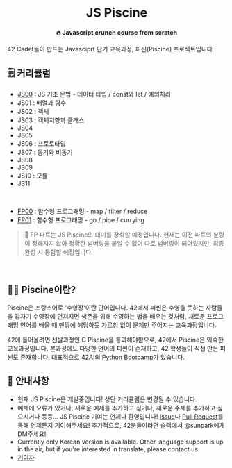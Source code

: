 <h1 align="center">JS Piscine</h1>
<h4 align="center">🔥 Javascript crunch course from scratch</h4>

42 Cadet들이 만드는 Javasciprt 단기 교육과정, 피씬(Piscine) 프로젝트입니다<br>

## 🗒 커리큘럼

* [JS00](js00) : JS 기초 문법 - 데이터 타입 / const와 let / 예외처리
* JS01 : 배열과 함수
* JS02 : 객체
* JS03 : 객체지향과 클래스
* JS04
* JS05
* JS06 : 프로토타입
* JS07 : 동기와 비동기
* JS08
* JS09
* JS10 : 모듈
* JS11
<br>

* [FP00](fp00) : 함수형 프로그래밍 - map / filter / reduce
* [FP01](fp01) : 함수형 프로그래밍 - go / pipe / currying

> 🥳 FP 파트는 JS Piscine의 대미를 장식할 예정입니다. 현재는 이전 파트의 분량이 정해지지 않아 정확한 넘버링을 붙일 수 없어 따로 넘버링이 되어있지만, 최종 완성 시 통합할 예정입니다.

<br>

## 🏊‍♀️ Piscine이란?

Piscine은 프랑스어로 '수영장'이란 단어입니다. 42에서 피씬은 수영을 못하는 사람들을 갑자기 수영장에 던져지면 생존을 위해 수영하는 법을 배우는 것처럼, 새로운 프로그래밍 언어를 배울 때 맨땅에 헤딩하듯 가르침 없이 문제만 주어지는 교육과정입니다.

42에 들어올려면 선발과정인 C Piscine을 통과해야함으로, 42에서 Piscine은 익숙한 교육과정입니다. 본과정에도 다양한 언어의 피씬이 존재하고, 42 학생들이 직접 만든 피씬도 존재합니다. 대표적으로 [42AI](https://github.com/42-AI)의 [Python Bootcamp](https://github.com/42-AI/bootcamp_python)가 있습니다.

## 📢 안내사항

- 현재 JS Piscine은 개발중입니다! 상단 커리큘럼은 변경될 수 있습니다.
- 예제에 오류가 있거나, 새로운 예제를 추가하고 싶거나, 새로운 주제를 추가하고 싶으시거나 등등... JS Piscine 기여는 언제나 환영입니다! [Issue](https://github.com/42js/js_piscine/issues)나 [Pull Request](https://github.com/42js/js_piscine/pulls)를 통해 언제든지 기여해주세요! 추가적으로, 42분들이라면 슬랙에서 @sunpark에게 DM주세요!
- Currently only Korean version is available. Other language support is up in the air, but if you're interested in translate, please contact us.
- [기여자](https://github.com/42js/js_piscine/graphs/contributors)
